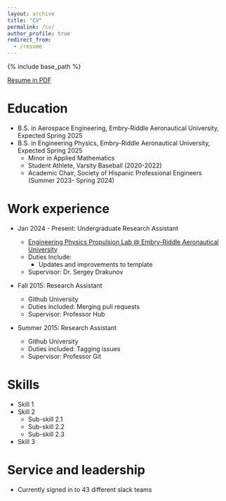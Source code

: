 ```yaml
---
layout: archive
title: "CV"
permalink: /cv/
author_profile: true
redirect_from:
  - /resume
---
```


{% include base_path %}

[Resume in PDF](https://gabearod2.github.io/files/resume_fall_2024.pdf)

Education
======
* B.S. in Aerospace Engineering, Embry-Riddle Aeronautical University, Expected Spring 2025
* B.S. in Engineering Physics, Embry-Riddle Aeronautical University, Expected Spring 2025
  * Minor in Applied Mathematics
  * Student Athlete, Varsity Baseball (2020-2022)
  * Academic Chair, Society of Hispanic Professional Engineers (Summer 2023- Spring 2024)

Work experience
======
* Jan 2024 - Present: Undergraduate Research Assistant
  * [Engineering Physics Propulsion Lab @ Embry-Riddle Aeronautical University](https://eppl.us)
  * Duties Include: 
    * Updates and improvements to template
  * Supervisor: Dr. Sergey Drakunov

* Fall 2015: Research Assistant
  * Github University
  * Duties included: Merging pull requests
  * Supervisor: Professor Hub

* Summer 2015: Research Assistant
  * Github University
  * Duties included: Tagging issues
  * Supervisor: Professor Git
  
Skills
======
* Skill 1
* Skill 2
  * Sub-skill 2.1
  * Sub-skill 2.2
  * Sub-skill 2.3
* Skill 3
  
Service and leadership
======
* Currently signed in to 43 different slack teams
